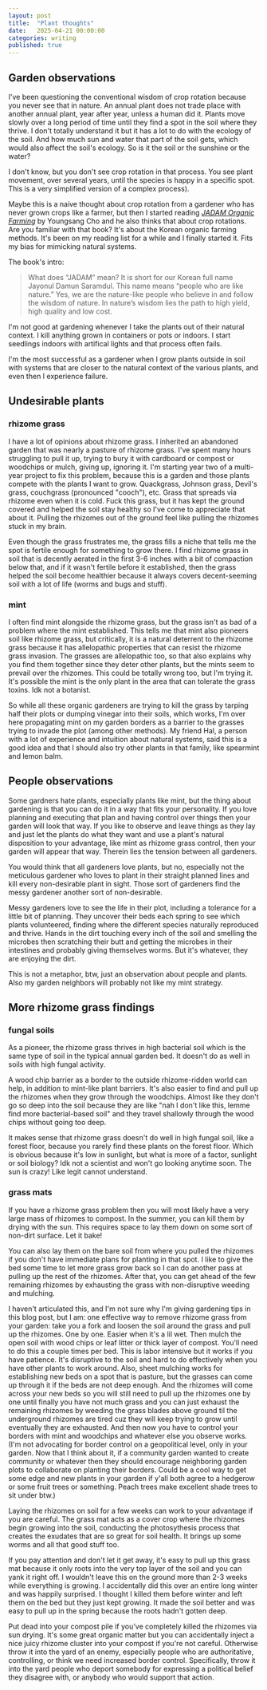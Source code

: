 ```yaml
---
layout: post
title:  "Plant thoughts"
date:   2025-04-21 00:00:00
categories: writing
published: true
---
```


## Garden observations

I've been questioning the conventional wisdom of crop rotation because you never see that in nature. An annual plant does not trade place with another annual plant, year after year, unless a human did it. Plants move slowly over a long period of time until they find a spot in the soil where they thrive. I don't totally understand it but it has a lot to do with the ecology of the soil. And how much sun and water that part of the soil gets, which would also affect the soil's ecology. So is it the soil or the sunshine or the water?

I don't know, but you don't see crop rotation in that process. You see plant movement, over several years, until the species is happy in a specific spot. This is a very simplified version of a complex process). 

Maybe this is a naive thought about crop rotation from a gardener who has never grown crops like a farmer, but then I started reading [*JADAM Organic Farming*](https://www.bookfinder.com/isbn/9788989220206/?st=sr&ac=qr&mode=basic&author=&title=&isbn=978-8989220206&lang=en&destination=us&currency=USD&binding=*&keywords=&publisher=&min_year=&max_year=&minprice=&maxprice=) by Youngsang Cho and he also thinks that about crop rotations. Are you familiar with that book? It's about the Korean organic farming methods. It's been on my reading list for a while and I finally started it. Fits my bias for mimicking natural systems.

The book's intro: 

> What does “JADAM” mean? It is short for our Korean full name Jayonul Damun Saramdul. This name means “people who are like nature.” Yes, we are the nature-like people who believe in and follow the wisdom of nature. In nature’s wisdom lies the path to high yield, high quality and low cost.

I'm not good at gardening whenever I take the plants out of their natural context. I kill anything grown in containers or pots or indoors. I start seedlings indoors with artifical lights and that process often fails. 

I'm the most successful as a gardener when I grow plants outside in soil with systems that are closer to the natural context of the various plants, and even then I experience failure.

## Undesirable plants

### rhizome grass
I have a lot of opinions about rhizome grass. I inherited an abandoned garden that was nearly a pasture of rhizome grass. I've spent many hours struggling to pull it up, trying to bury it with cardboard or compost or woodchips or mulch, giving up, ignoring it. I'm starting year two of a multi-year project to fix this problem, because this is a garden and those plants compete with the plants I want to grow. Quackgrass, Johnson grass, Devil's grass, couchgrass (pronounced "cooch"), etc. Grass that spreads via rhizome even when it is cold. Fuck this grass, but it has kept the ground covered and helped the soil stay healthy so I've come to appreciate that about it. Pulling the rhizomes out of the ground feel like pulling the rhizomes stuck in my brain.

Even though the grass frustrates me, the grass fills a niche that tells me the spot is fertile enough for something to grow there. I find rhizome grass in soil that is decently aerated in the first 3-6 inches with a bit of compaction below that, and if it wasn't fertile before it established, then the grass helped the soil become healthier because it always covers decent-seeming soil with a lot of life (worms and bugs and stuff). 

### mint
I often find mint alongside the rhizome grass, but the grass isn't as bad of a problem where the mint established. This tells me that mint also pioneers soil like rhizome grass, but critically, it is a natural deterrent to the rhizome grass because it has allelopathic properties that can resist the rhizome grass invasion. The grasses are allelopathic too, so that also explains why you find them together since they deter other plants, but the mints seem to prevail over the rhizomes. This could be totally wrong too, but I'm trying it. It's possible the mint is the only plant in the area that can tolerate the grass toxins. Idk not a botanist. 

So while all these organic gardeners are trying to kill the grass by tarping half their plots or dumping vinegar into their soils, which works, I'm over here propagating mint on my garden borders as a barrier to the grasses trying to invade the plot (among other methods). My friend Hal, a person with a lot of experience and intuition about natural systems, said this is a good idea and that I should also try other plants in that family, like spearmint and lemon balm.


## People observations

Some gardners hate plants, especially plants like mint, but the thing about gardening is that you can do it in a way that fits your personality. If you love planning and executing that plan and having control over things then your garden will look that way. If you like to observe and leave things as they lay and just let the plants do what they want and use a plant's natural disposition to your advantage, like mint as rhizome grass control, then your garden will appear that way. Therein lies the tension between all gardeners.

You would think that all gardeners love plants, but no, especially not the meticulous gardener who loves to plant in their straight planned lines and kill every non-desirable plant in sight. Those sort of gardeners find the messy gardener another sort of non-desirable.

Messy gardeners love to see the life in their plot, including a tolerance for a little bit of planning. They uncover their beds each spring to see which plants volunteered, finding where the different species naturally reproduced and thrive. Hands in the dirt touching every inch of the soil and smelling the microbes then scratching their butt and getting the microbes in their intestines and probably giving themselves worms. But it's whatever, they are enjoying the dirt.

This is not a metaphor, btw, just an observation about people and plants. Also my garden neighbors will probably not like my mint strategy.

## More rhizome grass findings

### fungal soils
As a pioneer, the rhizome grass thrives in high bacterial soil which is the same type of soil in the typical annual garden bed. It doesn't do as well in soils with high fungal activity.

A wood chip barrier as a border to the outside rhizome-ridden world can help, in addition to mint-like plant barriers. It's also easier to find and pull up the rhizomes when they grow through the woodchips. Almost like they don't go so deep into the soil because they are like "nah I don't like this, lemme find more bacterial-based soil" and they travel shallowly through the wood chips without going too deep.

It makes sense that rhizome grass doesn't do well in high fungal soil, like a forest floor, because you rarely find these plants on the forest floor. Which is obvious because it's low in sunlight, but what is more of a factor, sunlight or soil biology? Idk not a scientist and won't go looking anytime soon. The sun is crazy! Like legit cannot understand.

### grass mats
If you have a rhizome grass problem then you will most likely have a very large mass of rhizomes to compost. In the summer, you can kill them by drying with the sun. This requires space to lay them down on some sort of non-dirt surface. Let it bake!

You can also lay them on the bare soil from where you pulled the rhizomes if you don't have immediate plans for planting in that spot. I like to give the bed some time to let more grass grow back so I can do another pass at pulling up the rest of the rhizomes. After that, you can get ahead of the few remaining rhizomes by exhausting the grass with non-disruptive weeding and mulching.

I haven't articulated this, and I'm not sure why I'm giving gardening tips in this blog post, but I am: one effective way to remove rhizome grass from your garden: take you a fork and loosen the soil around the grass and pull up the rhizomes. One by one. Easier when it's a lil wet. Then mulch the open soil with wood chips or leaf litter or thick layer of compost. You'll need to do this a couple times per bed. This is labor intensive but it works if you have patience. It's disruptive to the soil and hard to do effectively when you have other plants to work around. Also, sheet mulching works for establishing new beds on a spot that is pasture, but the grasses can come up through it if the beds are not deep enough. And the rhizomes will come across your new beds so you will still need to pull up the rhizomes one by one until finally you have not much grass and you can just exhaust the remaining rhizomes by weeding the grass blades above ground til the underground rhizomes are tired cuz they will keep trying to grow until eventually they are exhausted. And then now you have to control your borders with mint and woodchips and whatever else you observe works. (I'm not advocating for border control on a geopolitical level, only in your garden. Now that I think about it, if a community garden wanted to create community or whatever then they should encourage neighboring garden plots to collaborate on planting their borders. Could be a cool way to get some edge and new plants in your garden if y'all both agree to a hedgerow or some fruit trees or something. Peach trees make excellent shade trees to sit under btw.)

Laying the rhizomes on soil for a few weeks can work to your advantage if you are careful. The grass mat acts as a cover crop where the rhizomes begin growing into the soil, conducting the photosythesis process that creates the exudates that are so great for soil health. It brings up some worms and all that good stuff too.

If you pay attention and don't let it get away, it's easy to pull up this grass mat because it only roots into the very top layer of the soil and you can yank it right off. I wouldn't leave this on the ground more than 2-3 weeks while everything is growing. I accidentally did this over an entire long winter and was happily surprised. I thought I killed them before winter and left them on the bed but they just kept growing. It made the soil better and was easy to pull up in the spring because the roots hadn't gotten deep.

Put dead into your compost pile if you've completely killed the rhizomes via sun drying. It's some great organic matter but you can accidentally inject a nice juicy rhizome cluster into your compost if you're not careful. Otherwise throw it into the yard of an enemy, especially people who are authoritative, controlling, or think we need increased border control. Specifically, throw it into the yard people who deport somebody for expressing a political belief they disagree with, or anybody who would support that action.
